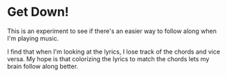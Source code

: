 # Get Down!

This is an experiment to see if there's an easier way to follow along when
I'm playing music.

I find that when I'm looking at the lyrics, I lose track of the chords and vice
versa. My hope is that colorizing the lyrics to match the chords lets my brain
follow along better.
